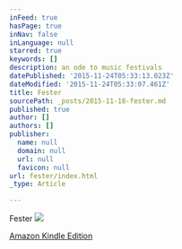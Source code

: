 ```yaml
---
inFeed: true
hasPage: true
inNav: false
inLanguage: null
starred: true
keywords: []
description: an ode to music festivals
datePublished: '2015-11-24T05:33:13.023Z'
dateModified: '2015-11-24T05:33:07.461Z'
title: Fester
sourcePath: _posts/2015-11-18-fester.md
published: true
author: []
authors: []
publisher:
  name: null
  domain: null
  url: null
  favicon: null
url: fester/index.html
_type: Article

---
```

Fester
![](https://the-grid-user-content.s3-us-west-2.amazonaws.com/a9f1e52c-9cf6-42f9-8ee0-6389f0591c3a.jpg)

[Amazon Kindle Edition][0]

[0]: http://www.amazon.com/Fester-Jacob-LaCivita-ebook/dp/B00E332OY0/